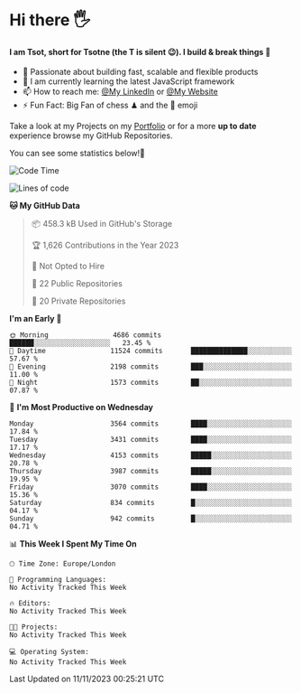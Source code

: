 # Hi there :raised_hand_with_fingers_splayed:
#### I am Tsot, short for Tsotne (the T is silent :wink:). I build & break things :space_invader:
- :telescope: Passionate about building fast, scalable and flexible products
- :seedling: I am currently learning the latest JavaScript framework 
- :mailbox: How to reach me: [@My LinkedIn](https://www.linkedin.com/in/tsotne-gvadzabia/) or [@My Website](https://tsotne.co.uk/contact)
- :zap: Fun Fact: Big Fan of chess ♟ and the 👾 emoji

Take a look at my Projects on my [Portfolio](https://tsotne.co.uk/) or for a more **up to date** experience browse my GitHub Repositories.

You can see some statistics below!:space_invader:
<!--START_SECTION:waka-->
![Code Time](http://img.shields.io/badge/Code%20Time-761%20hrs%202%20mins-blue)

![Lines of code](https://img.shields.io/badge/From%20Hello%20World%20I%27ve%20Written-8.1%20million%20lines%20of%20code-blue)

**🐱 My GitHub Data** 

> 📦 458.3 kB Used in GitHub's Storage 
 > 
> 🏆 1,626 Contributions in the Year 2023
 > 
> 🚫 Not Opted to Hire
 > 
> 📜 22 Public Repositories 
 > 
> 🔑 20 Private Repositories 
 > 
**I'm an Early 🐤** 

```text
🌞 Morning                4686 commits        ██████░░░░░░░░░░░░░░░░░░░   23.45 % 
🌆 Daytime                11524 commits       ██████████████░░░░░░░░░░░   57.67 % 
🌃 Evening                2198 commits        ███░░░░░░░░░░░░░░░░░░░░░░   11.00 % 
🌙 Night                  1573 commits        ██░░░░░░░░░░░░░░░░░░░░░░░   07.87 % 
```
📅 **I'm Most Productive on Wednesday** 

```text
Monday                   3564 commits        ████░░░░░░░░░░░░░░░░░░░░░   17.84 % 
Tuesday                  3431 commits        ████░░░░░░░░░░░░░░░░░░░░░   17.17 % 
Wednesday                4153 commits        █████░░░░░░░░░░░░░░░░░░░░   20.78 % 
Thursday                 3987 commits        █████░░░░░░░░░░░░░░░░░░░░   19.95 % 
Friday                   3070 commits        ████░░░░░░░░░░░░░░░░░░░░░   15.36 % 
Saturday                 834 commits         █░░░░░░░░░░░░░░░░░░░░░░░░   04.17 % 
Sunday                   942 commits         █░░░░░░░░░░░░░░░░░░░░░░░░   04.71 % 
```


📊 **This Week I Spent My Time On** 

```text
🕑︎ Time Zone: Europe/London

💬 Programming Languages: 
No Activity Tracked This Week

🔥 Editors: 
No Activity Tracked This Week

🐱‍💻 Projects: 
No Activity Tracked This Week

💻 Operating System: 
No Activity Tracked This Week
```


 Last Updated on 11/11/2023 00:25:21 UTC
<!--END_SECTION:waka-->
